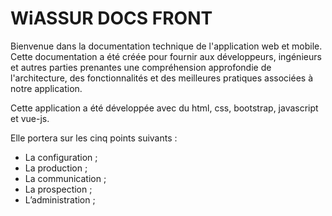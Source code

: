 # WiASSUR DOCS FRONT

Bienvenue dans la documentation technique de l'application web et mobile.
Cette documentation a été créée pour fournir aux développeurs, ingénieurs et autres parties prenantes une compréhension approfondie de l'architecture, des fonctionnalités et des meilleures pratiques associées à notre application.

Cette application a été développée avec du html, css, bootstrap, javascript et vue-js.

Elle portera sur les cinq points suivants :

* La configuration ;
* La production ;
* La communication ;
* La prospection ;
* L’administration ;

